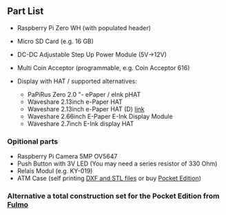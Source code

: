## Part List

- Raspberry Pi Zero WH (with populated header)
- Micro SD Card (e.g. 16 GB)
- DC-DC Adjustable Step Up Power Module (5V->12V)
- Multi Coin Acceptor (programmable, e.g. Coin Acceptor 616)
- Display with HAT / supported alternatives:

    - PaPiRus Zero 2.0 "- ePaper / eInk pHAT
    - Waveshare 2.13inch e-Paper HAT
    - Waveshare 2.13inch e-Paper HAT (D) [link](https://www.waveshare.com/2.13inch-e-paper-hat-d.htm)
    - Waveshare 2.66inch E-Paper E-Ink Display Module
    - Waveshare 2.7inch E-Ink display HAT

### Opitional parts

- Raspberry Pi Camera 5MP OV5647 
- Push Button with 3V LED (You may need a series resistor of 330 Ohm)
- Relais Modul (e.g. KY-019)
- ATM Case (self printing [DXF and STL files](https://github.com/21isenough/LightningATM/tree/master/resources/3dmodels) or buy [Pocket Edition](https://shop.fulmo.org/product/the-lightning-atm-case-bitcoin-pocket-edition/))

### Alternative a total construction set for the Pocket Edition from [Fulmo](https://shop.fulmo.org/product/the-lightning-atm-bitcoin-construction-set/)
